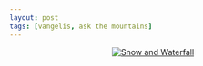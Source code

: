 ```yaml
---
layout: post
tags: [vangelis, ask the mountains]
---
```


<div align="center">
  <a href="https://www.youtube.com/watch?v=QFlcs8vwLK4" target="_blank"><img src="https://img.youtube.com/vi/QFlcs8vwLK4/0.jpg" alt="Snow and Waterfall"></a>
</div>

